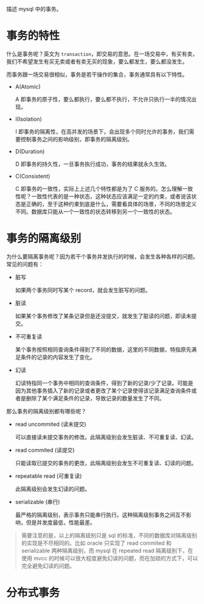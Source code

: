描述 mysql 中的事务。

# 事务的特性
什么是事务呢？英文为 `transaction`，即交易的意思。在一场交易中，有买有卖，我们不希望发生有买无卖或者有卖无买的现象，要么都发生，要么都没发生。

而事务跟一场交易很相似，事务是若干操作的集合，事务通常具有以下特性。

- A(Atomic)

    A 即事务的原子性，要么都执行，要么都不执行，不允许只执行一半的情况出现。

- I(Isolation)

    I 即事务的隔离性，在高并发的场景下，会出现多个同时允许的事务，我们需要控制事务之间的影响级别，即事务的隔离级别。

- D(Duration)

    D 即事务的持久性，一旦事务执行成功，事务的结果就永久生效。

- C(Consistent)

    C 即事务的一致性，实际上上述几个特性都是为了 C 服务的。怎么理解一致性呢？一致性代表的是一种状态，这种状态应该满足一定的约束，或者说该状态是正确的，至于这种约束到底是什么，需要看具体的场景，不同的场景定义不同。数据库只能从一个一致性的状态转移到另一个一致性的状态。

# 事务的隔离级别

为什么要隔离事务呢？因为若干个事务并发执行的时候，会发生各种各样的问题。常见的问题有：
- 脏写

    如果两个事务同时写某个 record，就会发生脏写的问题。

- 脏读

    如果某个事务修改了某条记录但是还没提交，就发生了脏读的问题，即读未提交。

- 不可重复读

    某个事务按照相同查询条件得到了不同的数据，这里的不同数据，特指原先满足条件的记录的内容发生了变化。

- 幻读

    幻读特指同一个事务中相同的查询条件，得到了新的记录/少了记录。可能是因为其他事务插入了新的记录或者更改了某个记录使得该记录满足查询条件或者是删除了某个满足条件的记录，导致记录的数量发生了不同。

那么事务的隔离级别都有哪些呢？

- read uncommited (读未提交)

    可以直接读未提交事务的修改。此隔离级别会发生脏读、不可重复读、幻读。

- read commited (读提交)

    只能读取已提交的事务的更改，此隔离级别会发生不可重复读、幻读的问题。

- repeatable read (可重复读)

    此隔离级别会发生幻读的问题。

- serializable (串行)

    最严格的隔离级别，表示事务只能串行执行。这种隔离级别事务之间互不影响，但是并发度最低，性能最差。

> 需要注意的是，以上的隔离级别只是 sql 的标准，不同的数据库对隔离级别的实现是不尽相同的。比如 oracle 只实现了 read commited 和 serializable 两种隔离级别，而 mysql 在 repeated read 隔离级别下，在 使用 mvcc 的时候可以很大程度避免幻读的问题，而在加锁的方式下，可以完全避免幻读的问题。

# 分布式事务